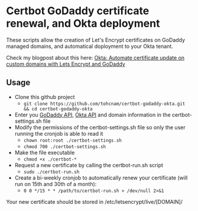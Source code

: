 # Certbot GoDaddy certificate renewal, and Okta deployment
These scripts allow the creation of Let's Encrypt certificates on GoDaddy managed domains, and automatical doployment to your Okta tenant. 

Check my blogpost about this here: [Okta: Automate certificate update on custom domains with Lets Encrypt and GoDaddy](https://www.ciam.ninja/post/okta-automate-certificate-update-on-custom-domains-with-lets-encrypt-and-godaddy)

## Usage
- Clone this github project
	- ```git clone https://github.com/tohcnam/certbot-godaddy-okta.git && cd certbot-godaddy-okta```
- Enter you [GoDaddy API](https://developer.godaddy.com/keys), [Okta API](https://support.okta.com/help/s/article/How-do-I-create-an-API-token?language=en_US) and domain information in the certbot-settings.sh file
- Modify the permissions of the certbot-settings.sh file so only the user running the cronjob is able to read it
	- ```chown root:root ./certbot-settings.sh```
	- ```chmod 700 ./certbot-settings.sh```
- Make the file executable
	- ```chmod +x ./certbot-*```
- Request a new certificate by calling the certbot-run.sh script
	- ```sudo ./certbot-run.sh```
- Create a bi-weekly cronjob to automatically renew your certificate (will run on 15th and 30th of a month):
	- ```0 0 */15 * * /path/to/certbot-run.sh > /dev/null 2>&1```

Your new certificate should be stored in /etc/letsencrypt/live/[DOMAIN]/
